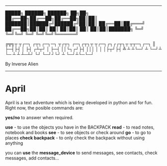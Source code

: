 
------------------------------------------------------

█████╗ ██████╗ ██████╗ ██╗██╗
██╔══██╗██╔══██╗██╔══██╗██║██║
███████║██████╔╝██████╔╝██║██║
██╔══██║██╔═══╝ ██╔══██╗██║██║
██║  ██║██║     ██║  ██║██║███████╗
╚═╝  ╚═╝╚═╝     ╚═╝  ╚═╝╚═╝╚══════╝

╔╦╗┬ ┬┌─┐  ┌┬┐┌─┐─┐ ┬┌┬┐  ┌─┐┌┬┐┬  ┬┌─┐┌┐┌┌┬┐┬ ┬┬─┐┌─┐
 ║ ├─┤├┤    │ ├┤ ┌┴┬┘ │   ├─┤ ││└┐┌┘├┤ │││ │ │ │├┬┘├┤
 ╩ ┴ ┴└─┘   ┴ └─┘┴ └─ ┴   ┴ ┴─┴┘ └┘ └─┘┘└┘ ┴ └─┘┴└─└─┘

By Inverse Alien

-------------------------------------------------------

# April

April is a text adventure which is being developed in python and for fun. Right now, the posible commands are:

**yes/no** to answer when required.

**use** - to use the objects you have in the BACKPACK
**read** - to read notes, notebook and books
**see** - to see objects or check around
**go** - to go to places
**check backpack** - to only check the backpack without using anything

you can **use** the **message_device** to send messages, see contacts, check messages, add contacts...
